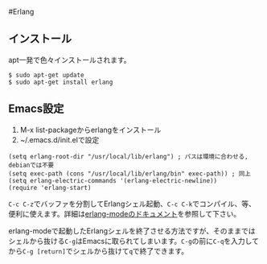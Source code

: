 #Erlang

## インストール

apt一発で色々インストールされます。

```
$ sudo apt-get update
$ sudo apt-get install erlang
```

## Emacs設定

1. M-x list-packageからerlangをインストール
2. ~/.emacs.d/init.elで設定

```
(setq erlang-root-dir "/usr/local/lib/erlang") ; パスは環境に合わせる, debianでは不要
(setq exec-path (cons "/usr/local/lib/erlang/bin" exec-path)) ; 同上
(setq erlang-electric-commands '(erlang-electric-newline))
(require 'erlang-start)
```

`C-c C-z`でバッファを分割してErlangシェル起動、`C-c C-k`でコンパイル、等、便利に使えます。詳細は[erlang-modeのドキュメント](http://erlang.org/doc/man/erlang.el.html)を参照して下さい。

erlang-modeで起動したErlangシェルを終了させる方法ですが、そのままではシェルから抜ける`C-g`はEmacsに取られてしまいます。`C-g`の前に`C-q`を入力してから`C-g [return]`でシェルから抜けて`q`で終了できます。
